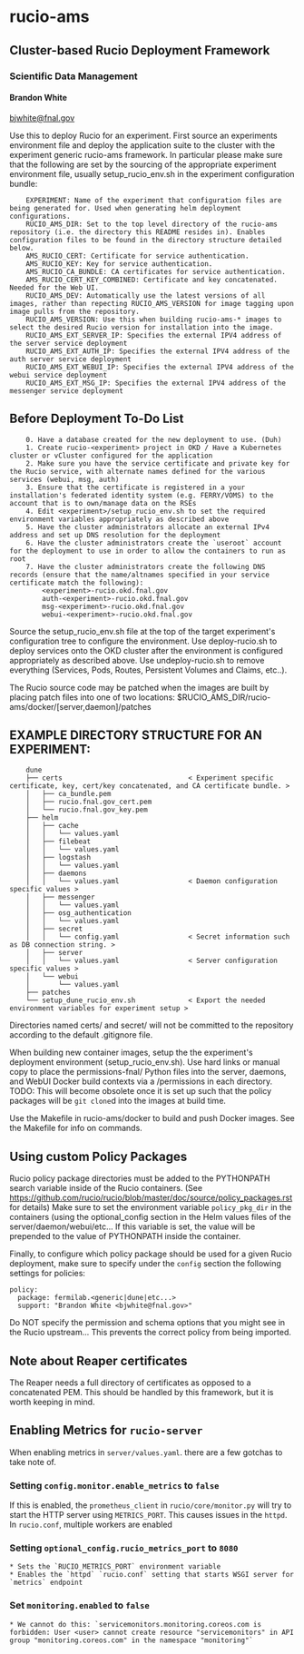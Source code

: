 
# rucio-ams 
## Cluster-based Rucio Deployment Framework 
### Scientific Data Management
#### Brandon White
bjwhite@fnal.gov

Use this to deploy Rucio for an experiment. First source an experiments environment file and deploy the application suite to the cluster with the experiment generic rucio-ams framework.
In particular please make sure that the following are set by the sourcing of the appropriate experiment environment file, usually setup_rucio_env.sh in the experiment configuration bundle:
~~~~
    EXPERIMENT: Name of the experiment that configuration files are being generated for. Used when generating helm deployment configurations.
    RUCIO_AMS_DIR: Set to the top level directory of the rucio-ams repository (i.e. the directory this README resides in). Enables configuration files to be found in the directory structure detailed below.
    AMS_RUCIO_CERT: Certificate for service authentication.
    AMS_RUCIO_KEY: Key for service authentication.
    AMS_RUCIO_CA_BUNDLE: CA certificates for service authentication.
    AMS_RUCIO_CERT_KEY_COMBINED: Certificate and key concatenated. Needed for the Web UI.
    RUCIO_AMS_DEV: Automatically use the latest versions of all images, rather than repecting RUCIO_AMS_VERSION for image tagging upon image pulls from the repository.
    RUCIO_AMS_VERSION: Use this when building rucio-ams-* images to select the desired Rucio version for installation into the image.
    RUCIO_AMS_EXT_SERVER_IP: Specifies the external IPV4 address of the server service deployment
    RUCIO_AMS_EXT_AUTH_IP: Specifies the external IPV4 address of the auth server service deployment
    RUCIO_AMS_EXT_WEBUI_IP: Specifies the external IPV4 address of the webui service deployment
    RUCIO_AMS_EXT_MSG_IP: Specifies the external IPV4 address of the messenger service deployment
~~~~

## Before Deployment To-Do List
~~~~
    0. Have a database created for the new deployment to use. (Duh)
    1. Create rucio-<experiment> project in OKD / Have a Kubernetes cluster or vCluster configured for the application
    2. Make sure you have the service certificate and private key for the Rucio service, with alternate names defined for the various services (webui, msg, auth)
    3. Ensure that the certificate is registered in a your installation's federated identity system (e.g. FERRY/VOMS) to the account that is to own/manage data on the RSEs
    4. Edit <experiment>/setup_rucio_env.sh to set the required environment variables appropriately as described above
    5. Have the cluster administrators allocate an external IPv4 address and set up DNS resolution for the deployment
    6. Have the cluster administrators create the `useroot` account for the deployment to use in order to allow the containers to run as root
    7. Have the cluster administrators create the following DNS records (ensure that the name/altnames specified in your service certificate match the following):
        <experiment>-rucio.okd.fnal.gov
        auth-<experiment>-rucio.okd.fnal.gov
        msg-<experiment>-rucio.okd.fnal.gov
        webui-<experiment>-rucio.okd.fnal.gov
~~~~

Source the setup_rucio_env.sh file at the top of the target experiment's configuration tree to configure the environment.
Use deploy-rucio.sh to deploy services onto the OKD cluster after the environment is configured appropriately as described above.
Use undeploy-rucio.sh to remove everything (Services, Pods, Routes, Persistent Volumes and Claims, etc..).

The Rucio source code may be patched when the images are built by placing patch files into one of two locations: $RUCIO_AMS_DIR/rucio-ams/docker/[server,daemon]/patches

## EXAMPLE DIRECTORY STRUCTURE FOR AN EXPERIMENT:
~~~~
    dune
    ├── certs                               < Experiment specific certificate, key, cert/key concatenated, and CA certificate bundle. >
    │   ├── ca_bundle.pem
    │   ├── rucio.fnal.gov_cert.pem
    │   └── rucio.fnal.gov_key.pem
    ├── helm
    │   ├── cache
    │   │   └── values.yaml
    │   ├── filebeat 
    │   │   └── values.yaml
    │   ├── logstash 
    │   │   └── values.yaml
    │   ├── daemons
    │   │   └── values.yaml                 < Daemon configuration specific values > 
    │   ├── messenger
    │   │   └── values.yaml
    │   ├── osg_authentication
    │   │   └── values.yaml
    │   ├── secret
    │   │   └── config.yaml                 < Secret information such as DB connection string. >
    │   ├── server
    │   │   └── values.yaml                 < Server configuration specific values >
    │   └── webui
    │       └── values.yaml
    ├── patches
    └── setup_dune_rucio_env.sh             < Export the needed environment variables for experiment setup >
~~~~

Directories named certs/ and secret/ will not be committed to the repository according to the default .gitignore file.

When building new container images, setup the the experiment's deployment environment (setup_rucio_env.sh). Use hard links or manual copy to place the permissions-fnal/ Python files into the server, daemons, and WebUI Docker build contexts via a /permissions in each directory.
TODO: This will become obsolete once it is set up such that the policy packages will be `git clone`d into the images at build time.

Use the Makefile in rucio-ams/docker to build and push Docker images. See the Makefile for info on commands.

## Using custom Policy Packages
Rucio policy package directories must be added to the PYTHONPATH search variable inside of the Rucio containers. (See https://github.com/rucio/rucio/blob/master/doc/source/policy_packages.rst for details) 
Make sure to set the environment variable `policy_pkg_dir` in the containers (using the optional_config section in the Helm values files of the server/daemon/webui/etc... If this variable is set, the value will be prepended
to the value of PYTHONPATH inside the container.

Finally, to configure which policy package should be used for a given Rucio deployment, make sure to specify under the `config` section the following settings for policies:
```
policy:
  package: fermilab.<generic|dune|etc...>
  support: "Brandon White <bjwhite@fnal.gov>"
```
Do NOT specify the permission and schema options that you might see in the Rucio upstream... This prevents the correct policy from being imported.

## Note about Reaper certificates
The Reaper needs a full directory of certificates as opposed to a concatenated PEM. This should be handled by this framework, but it is worth keeping in mind.

## Enabling Metrics for `rucio-server`
When enabling metrics in `server/values.yaml`. there are a few gotchas to take note of.

### Setting `config.monitor.enable_metrics` to `false`
If this is enabled, the `prometheus_client` in `rucio/core/monitor.py` will try to start the HTTP server using `METRICS_PORT`. This causes issues in the `httpd`. In `rucio.conf`, multiple workers are enabled

### Setting `optional_config.rucio_metrics_port` to `8080`
    * Sets the `RUCIO_METRICS_PORT` environment variable
    * Enables the `httpd` `rucio.conf` setting that starts WSGI server for `metrics` endpoint

### Set `monitoring.enabled` to `false` 
    * We cannot do this: `servicemonitors.monitoring.coreos.com is forbidden: User <user> cannot create resource "servicemonitors" in API group "monitoring.coreos.com" in the namespace "monitoring"`
